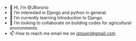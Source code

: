 - 👋 Hi, I’m @JBororio
- 👀 I’m interested in Django and python in general.
- 🌱 I’m currently learning Introduction to Django.
- 💞️ I’m looking to collaborate on building codes for agricultural environments.
- 📫 How to reach me email me on jstsoeri@gmail.com

<!---
JBororio/JBororio is a ✨ special ✨ repository because its `README.md` (this file) appears on your GitHub profile.
You can click the Preview link to take a look at your changes.
--->

